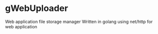 # gWebUploader
Web application file storage manager
Written in golang
using net/http for web application
